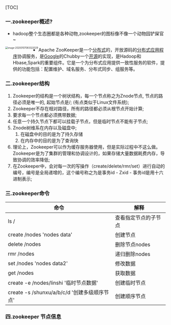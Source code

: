 [TOC]



### 一.zookeeper概述?

- hadoop整个生态圈都是各种动物,zookeeper的图标像不像一个动物园铲屎官~

<img src="C:\Users\35110\AppData\Roaming\Typora\typora-user-images\image-20200107083322029.png" alt="image-20200107083322029" style="zoom: 50%;" align="left"/>

- Apache ZooKeeper是一个[分布式](https://baike.baidu.com/item/分布式/19276232)的，开放源码的[分布式应用程序](https://baike.baidu.com/item/分布式应用程序/9854429)协调服务，是[Google](https://baike.baidu.com/item/Google)的Chubby一个[开源](https://baike.baidu.com/item/开源/246339)的实现，是Hadoop和Hbase,Spark的重要组件。它是一个为分布式应用提供一致性服务的软件，提供的功能包括：配置维护、域名服务、分布式同步、组服务等。



### 二.zookeeper结构

1. Zookeeper的结构是一个树状结构，每一个节点称之为Znode节点,  节点的路径必须是唯一的,  起始节点是/;  (有点类似于Linux文件系统);
2. Zookeeper不存在相对路径，所有的路径都必须从根节点开始计算;
3. 要求每一个节点都必须携带数据;
4. 任意一个持久节点下都可以挂载子节点，但是临时节点不能有子节点;
5. Znode树维系在内存以及磁盘中;
   1. 在磁盘中的目的是为了持久存储
   2. 在内存中的目的是为了查询快
6. 理论上，Zookeeper可以作为缓存服务器使用，但是实际过程中不这么做。Zookeeper是为了集群的管理和协调设计的，如果存储大量数据耗费内存，导致协调的效率降低;
7. 在Zookeeper中，会对每一次的写操作（create/delete/rmr/set）进行自动的编号，编号是全局递增的，这个编号称之为是事务id - Zxid - 事务id是用十六进制表示;

### 三.zookeeper命令

| 命令                                          | 解释                 |
| --------------------------------------------- | -------------------- |
| ls /                                          | 查看指定节点的子节点 |
| create /nodes  'nodes data'                   | 创建节点             |
| delete /nodes                                 | 删除节点nodes        |
| rmr /nodes                                    | 递归删除nodes        |
| set /nodes 'nodes data2'                      | 修改数据             |
| get /nodes                                    | 获取数据             |
| create -e /nodes/linshi '临时节点数据'        | 创建临时节点         |
| create -s /shunxu/a/b/c/d  '创建多级顺序节点' | 创建顺序节点         |



### 四.zookeeper 节点信息

 

